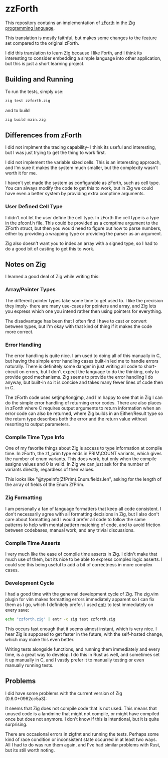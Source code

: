 # zzForth
This repository contains an implementation of [zForth](https://github.com/zevv/zForth) in the
[Zig programming language](https://ziglang.org).

This translation is mostly faithful, but makes some changes to the feature set compared
to the original zForth.

I did this translation to learn Zig because I like Forth, and I think its interesting to
consider embedding a simple language into other application, but this is just a
short learning project.

## Building and Running
To run the tests, simply use:
```bash
zig test zzforth.zig
```

and to build
```bash
zig build main.zig
```

## Differences from zForth
I did not implment the tracing capability- I think its useful and interesting,
but I was just trying to get the thing to work first.

I did not implement the variable sized cells. This is an interesting approach,
and I'm sure it makes the system much smaller, but the complexity wasn't worth
it for me.

I haven't yet made the system as configurable as zForth, such as cell type. 
You can always modify the code to get this to work, but in Zig we could have
even a better system by providing extra comptime arguments.

### User Defined Cell Type
I didn't not let the user define the cell type. In zForth the cell type is a 
type in the zfconf.h file. This could be provided as a comptime argument to
the ZForth struct, but then you would need to figure out how to parse numbers,
either by providing a wrapping type or providing the parser as an argument.


Zig also doesn't want you to index an array with a signed type, so I had to
do a good bit of casting to get this to work.

## Notes on Zig
I learned a good deal of Zig while writing this:

### Array/Pointer Types
The different pointer types take some time to get used to. I like the precision
they imply- there are many use-cases for pointers and array, and Zig lets you
express which one you intend rather then using pointers for everything.

The disadvantage has been that I often find I have to cast or convert between types,
but I'm okay with that kind of thing if it makes the code more correct.

### Error Handling
The error handling is quite nice. I am used to doing all of this manually in C, but
having the simple error handling cases bulit-in led me to handle errors naturally.
There is definitely some danger in just writing all code to short-circuit on errors,
but I don't expect the language to do the thinking, only to provide good mechanisms.
Zig seems to provide the error handling I do anyway, but built-in so it is concise
and takes many fewer lines of code then in C.


The zForth code uses setjmp/longjmp, and I'm happy to see that in Zig I can do
the simple error handling of returning error codes. There are also places in
zForth where C requires output arguments to return information when an error
code can also be returned, where Zig builds in an Either/Result type so the
return type describes both the error and the return value without resorting
to output parameters.

### Compile Time Type Info
One of my favorite things about Zig is access to type information at compile time.
In zForth, the zf\_prim type ends in PRIM\COUNT variants, which gives the number of 
enum variants. This does work, but only when the compile assigns values and 0 is
valid. In Zig we can just ask for the number of variants directly, regardless of their
values.

This looks like "@typeInfo(ZfPrim).Enum.fields.len", asking for the length of the
array of fields of the Enum ZfPrim.

### Zig Formatting
I am personally a fan of language formatters that keep all code consistent. I don't
necessarily agree with all formatting decisions in Zig, but I also don't care about
formatting and I would prefer all code to follow the same patterns to 
help with mental pattern matching of code, and to avoid friction between
codebases, manual work, and any trivial discussions.

### Compile Time Asserts
I very much like the ease of compile time asserts in Zig. I didn't make that
much use of them, but its nice to be able to express complex logic asserts.
I could see this being useful to add a bit of correctness in more complex cases.

### Development Cycle
I had a good time with the genernal development cycle of Zig. The zig.vim plugin
for vim makes formatting errors immediately apparent so I can fix them as I go, which I
definitely prefer. I used [entr](https://github.com/eradman/entr) to test immediately
on every save:
```bash
echo "zzforth.zig" | entr -c zig test zzforth.zig
```
This occurs fast enough that it seems almost instant, which is very nice. I hear
Zig is supposed to get faster in the future, with the self-hosted change, which
may make this even better.


Writing tests alongside functions, and running them immediately and every time, is
a great way to develop. I do this in Rust as well, and sometimes set it up manually
in C, and I vastly prefer it to manually testing or even manually running tests.


## Problems
I did have some problems with the current version of Zig (0.6.0+0962cc5a3):

It seems that Zig does not compile code that is not used. This means that unused
code is a landmine that might not compile, or might have compiled once but does
not anymore. I don't know if this is intentional, but it is quite surprising.


There are occasional errors in zigfmt and running the tests. Perhaps some kind
of race condition or inconsistent state occurred in at least two ways. All
I had to do was run them again, and I've had similar problems with Rust, but
its still worth noting.


